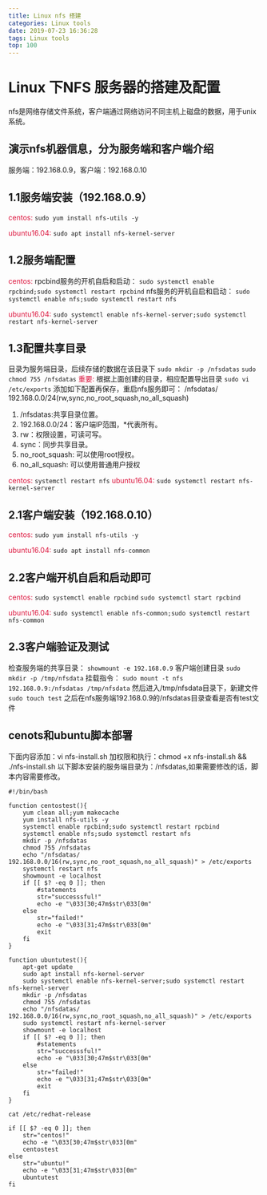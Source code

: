 ```yaml
---
title: Linux nfs 搭建
categories: Linux tools
date: 2019-07-23 16:36:28
tags: Linux tools
top: 100
---
```

# Linux 下NFS 服务器的搭建及配置

nfs是网络存储文件系统，客户端通过网络访问不同主机上磁盘的数据，用于unix系统。
<!--more-->
## 演示nfs机器信息，分为服务端和客户端介绍
服务端：192.168.0.9，客户端：192.168.0.10
## 1.1服务端安装（192.168.0.9）
<font color=#DC143C >centos:</font>
`sudo yum install nfs-utils -y`

<font color=#DC143C >ubuntu16.04:</font>
`sudo apt install nfs-kernel-server`
## 1.2服务端配置
<font color=#DC143C >centos:</font>
rpcbind服务的开机自启和启动：
`sudo systemctl enable rpcbind;sudo systemctl restart rpcbind`
nfs服务的开机自启和启动：
`sudo systemctl enable nfs;sudo systemctl restart nfs`

<font color=#DC143C >ubuntu16.04:</font>
`sudo systemctl enable nfs-kernel-server;sudo systemctl restart nfs-kernel-server`
## 1.3配置共享目录
目录为服务端目录，后续存储的数据在该目录下
`sudo mkdir -p /nfsdatas`
`sudo chmod 755 /nfsdatas`
<font color=#DC143C >重要:</font> 根据上面创建的目录，相应配置导出目录
`sudo vi /etc/exports`
添加如下配置再保存，重启nfs服务即可：
/nfsdatas/ 192.168.0.0/24(rw,sync,no_root_squash,no_all_squash)
1. /nfsdatas:共享目录位置。
2. 192.168.0.0/24：客户端IP范围，*代表所有。
3. rw：权限设置，可读可写。
4. sync：同步共享目录。
5. no_root_squash: 可以使用root授权。
6. no_all_squash: 可以使用普通用户授权

<font color=#DC143C >centos:</font>
`systemctl restart nfs`
<font color=#DC143C >ubuntu16.04:</font>
`sudo systemctl restart nfs-kernel-server`

## 2.1客户端安装（192.168.0.10）
<font color=#DC143C >centos:</font>
`sudo yum install nfs-utils -y`

<font color=#DC143C >ubuntu16.04:</font>
`sudo apt install nfs-common`
## 2.2客户端开机自启和启动即可
<font color=#DC143C >centos:</font>
`sudo systemctl enable rpcbind`
`sudo systemctl start rpcbind`

<font color=#DC143C >ubuntu16.04:</font>
`sudo systemctl enable nfs-common;sudo systemctl restart nfs-common`
## 2.3客户端验证及测试
检查服务端的共享目录：
`showmount -e 192.168.0.9`
客户端创建目录
`sudo mkdir -p /tmp/nfsdata`
挂载指令：
`sudo mount -t nfs 192.168.0.9:/nfsdatas /tmp/nfsdata`
然后进入/tmp/nfsdata目录下，新建文件
`sudo touch test`
之后在nfs服务端192.168.0.9的/nfsdatas目录查看是否有test文件

## cenots和ubuntu脚本部署
下面内容添加：vi nfs-install.sh
加权限和执行：chmod +x nfs-install.sh && ./nfs-install.sh
以下脚本安装的服务端目录为：/nfsdatas,如果需要修改的话，脚本内容需要修改。
```
#!/bin/bash

function centostest(){
    yum clean all;yum makecache
    yum install nfs-utils -y
    systemctl enable rpcbind;sudo systemctl restart rpcbind
    systemctl enable nfs;sudo systemctl restart nfs
    mkdir -p /nfsdatas
    chmod 755 /nfsdatas
    echo "/nfsdatas/ 192.168.0.0/16(rw,sync,no_root_squash,no_all_squash)" > /etc/exports
    systemctl restart nfs
    showmount -e localhost
    if [[ $? -eq 0 ]]; then
        #statements
        str="successsful!"
        echo -e "\033[30;47m$str\033[0m"  
    else
        str="failed!"
        echo -e "\033[31;47m$str\033[0m"
        exit
    fi
}

function ubuntutest(){
    apt-get update
    sudo apt install nfs-kernel-server
    sudo systemctl enable nfs-kernel-server;sudo systemctl restart nfs-kernel-server
    mkdir -p /nfsdatas
    chmod 755 /nfsdatas
    echo "/nfsdatas/ 192.168.0.0/16(rw,sync,no_root_squash,no_all_squash)" > /etc/exports
    sudo systemctl restart nfs-kernel-server
    showmount -e localhost
    if [[ $? -eq 0 ]]; then
        #statements
        str="successsful!"
        echo -e "\033[30;47m$str\033[0m"  
    else
        str="failed!"
        echo -e "\033[31;47m$str\033[0m"
        exit
    fi
}

cat /etc/redhat-release

if [[ $? -eq 0 ]]; then
    str="centos!"
    echo -e "\033[30;47m$str\033[0m"
    centostest
else
    str="ubuntu!"
    echo -e "\033[31;47m$str\033[0m"
    ubuntutest
fi
```